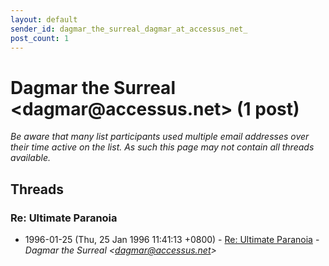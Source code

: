 ```yaml
---
layout: default
sender_id: dagmar_the_surreal_dagmar_at_accessus_net_
post_count: 1
---
```


# Dagmar the Surreal <dagmar<span>@</span>accessus.net> (1 post)

_Be aware that many list participants used multiple email addresses over their time active on the list. As such this page may not contain all threads available._

## Threads

### Re: Ultimate Paranoia
+ 1996-01-25 (Thu, 25 Jan 1996 11:41:13 +0800) - [Re: Ultimate Paranoia](/archive/1996/01/59da6ab2c6f44cb38a81b3d615cdfd264eca63946ce37427c287d9b9c6b749ff) - _Dagmar the Surreal \<dagmar@accessus.net\>_

